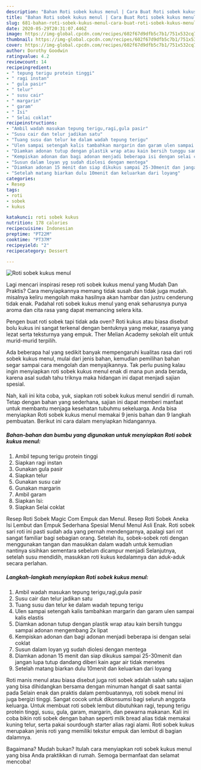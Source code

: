 ```yaml
---
description: "Bahan Roti sobek kukus menul | Cara Buat Roti sobek kukus menul Yang Enak Dan Lezat"
title: "Bahan Roti sobek kukus menul | Cara Buat Roti sobek kukus menul Yang Enak Dan Lezat"
slug: 681-bahan-roti-sobek-kukus-menul-cara-buat-roti-sobek-kukus-menul-yang-enak-dan-lezat
date: 2020-05-29T20:31:07.446Z
image: https://img-global.cpcdn.com/recipes/602f67d9dfb5c7b1/751x532cq70/roti-sobek-kukus-menul-foto-resep-utama.jpg
thumbnail: https://img-global.cpcdn.com/recipes/602f67d9dfb5c7b1/751x532cq70/roti-sobek-kukus-menul-foto-resep-utama.jpg
cover: https://img-global.cpcdn.com/recipes/602f67d9dfb5c7b1/751x532cq70/roti-sobek-kukus-menul-foto-resep-utama.jpg
author: Dorothy Goodwin
ratingvalue: 4.2
reviewcount: 14
recipeingredient:
- " tepung terigu protein tinggi"
- " ragi instan"
- " gula pasir"
- " telur"
- " susu cair"
- " margarin"
- " garam"
- " Isi"
- " Selai coklat"
recipeinstructions:
- "Ambil wadah masukan tepung terigu,ragi,gula pasir"
- "Susu cair dan telur jadikan satu"
- "Tuang susu dan telur ke dalam wadah tepung terigu"
- "Ulen sampai setengah kalis tambahkan margarin dan garam ulen sampai kalis elastis"
- "Diamkan adonan tutup dengan plastik wrap atau kain bersih tunggu sampai adonan mengembang 2x lipat"
- "Kempiskan adonan dan bagi adonan menjadi beberapa isi dengan selai coklat"
- "Susun dalam loyan yg sudah diolesi dengan mentega"
- "Diamkan adonan 15 menit dan siap dikukus sampai 25-30menit dan jangan lupa tutup dandang diberi kain agar air tidak menetes"
- "Setelah matang biarkan dulu 10menit dan keluarkan dari loyang"
categories:
- Resep
tags:
- roti
- sobek
- kukus

katakunci: roti sobek kukus 
nutrition: 178 calories
recipecuisine: Indonesian
preptime: "PT22M"
cooktime: "PT37M"
recipeyield: "2"
recipecategory: Dessert

---
```



![Roti sobek kukus menul](https://img-global.cpcdn.com/recipes/602f67d9dfb5c7b1/751x532cq70/roti-sobek-kukus-menul-foto-resep-utama.jpg)

Lagi mencari inspirasi resep roti sobek kukus menul yang Mudah Dan Praktis? Cara menyiapkannya memang tidak susah dan tidak juga mudah. misalnya keliru mengolah maka hasilnya akan hambar dan justru cenderung tidak enak. Padahal roti sobek kukus menul yang enak seharusnya punya aroma dan cita rasa yang dapat memancing selera kita.

Pengen buat roti sobek tapi tidak ada oven? Roti kukus atau biasa disebut bolu kukus ini sangat terkenal dengan bentuknya yang mekar, rasanya yang lezat serta teksturnya yang empuk. Ther Melian Academy sekolah elit untuk murid-murid terpilih.

Ada beberapa hal yang sedikit banyak mempengaruhi kualitas rasa dari roti sobek kukus menul, mulai dari jenis bahan, kemudian pemilihan bahan segar sampai cara mengolah dan menyajikannya. Tak perlu pusing kalau ingin menyiapkan roti sobek kukus menul enak di mana pun anda berada, karena asal sudah tahu triknya maka hidangan ini dapat menjadi sajian spesial.


Nah, kali ini kita coba, yuk, siapkan roti sobek kukus menul sendiri di rumah. Tetap dengan bahan yang sederhana, sajian ini dapat memberi manfaat untuk membantu menjaga kesehatan tubuhmu sekeluarga. Anda bisa menyiapkan Roti sobek kukus menul memakai 9 jenis bahan dan 9 langkah pembuatan. Berikut ini cara dalam menyiapkan hidangannya.

<!--inarticleads1-->

##### Bahan-bahan dan bumbu yang digunakan untuk menyiapkan Roti sobek kukus menul:

1. Ambil  tepung terigu protein tinggi
1. Siapkan  ragi instan
1. Gunakan  gula pasir
1. Siapkan  telur
1. Gunakan  susu cair
1. Gunakan  margarin
1. Ambil  garam
1. Siapkan  Isi:
1. Siapkan  Selai coklat


Resep Roti Sobek Magic Com Empuk dan Menul. Resep Roti Sobek Aneka Isi Lembut dan Empuk Sederhana Spesial Menul Menul Asli Enak. Roti sobek sari roti ini pasti sudah ada yang pernah mendengarnya, apalagi sari rot sangat familiar bagi sebagian orang. Setelah itu, sobek-sobek roti dengan menggunakan tangan dan masukkan dalam wadah untuk kemudian nantinya sisihkan sementara sebelum dicampur menjadi Selanjutnya, setelah susu mendidih, masukkan roti kukus kedalamnya dan aduk-aduk secara perlahan. 

<!--inarticleads2-->

##### Langkah-langkah menyiapkan Roti sobek kukus menul:

1. Ambil wadah masukan tepung terigu,ragi,gula pasir
1. Susu cair dan telur jadikan satu
1. Tuang susu dan telur ke dalam wadah tepung terigu
1. Ulen sampai setengah kalis tambahkan margarin dan garam ulen sampai kalis elastis
1. Diamkan adonan tutup dengan plastik wrap atau kain bersih tunggu sampai adonan mengembang 2x lipat
1. Kempiskan adonan dan bagi adonan menjadi beberapa isi dengan selai coklat
1. Susun dalam loyan yg sudah diolesi dengan mentega
1. Diamkan adonan 15 menit dan siap dikukus sampai 25-30menit dan jangan lupa tutup dandang diberi kain agar air tidak menetes
1. Setelah matang biarkan dulu 10menit dan keluarkan dari loyang


Roti manis menul atau biasa disebut juga roti sobek adalah salah satu sajian yang bisa dihidangkan bersama dengan minuman hangat di saat santai pada Selain enak dan praktis dalam pembuatannya, roti sobek menul ini juga bergizi tinggi. Sangat cocok untuk dikonsumsi bagi seluruh anggota keluarga. Untuk membuat roti sobek lembut dibutuhkan ragi, tepung terigu protein tinggi, susu, gula, garam, margarin, dan pewarna makanan. Kali ini coba bikin roti sobek dengan bahan seperti milk bread alias tidak memakai kuning telur, serta pakai sourdough starter alias ragi alami. Roti sobek kukus merupakan jenis roti yang memiliki tekstur empuk dan lembut di bagian dalamnya. 

Bagaimana? Mudah bukan? Itulah cara menyiapkan roti sobek kukus menul yang bisa Anda praktikkan di rumah. Semoga bermanfaat dan selamat mencoba!
